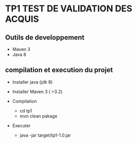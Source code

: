 TP1 TEST DE VALIDATION DES ACQUIS
=================

Outils de developpement
-----------------
 * Maven 3
 * Java 8

compilation et execution du projet
-----------------

* Installer java (jdk 8)

* Installer Maven 3 ( >3.2)

* Compilation
	* cd tp1
	* mvn clean pakage

* Executer
	* java -jar target/tp1-1.0.jar

